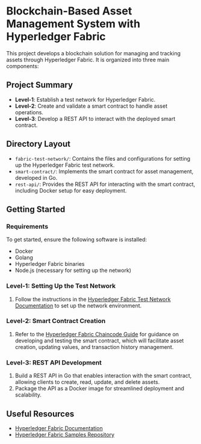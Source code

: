 # Blockchain-Based Asset Management System with Hyperledger Fabric

This project develops a blockchain solution for managing and tracking assets through Hyperledger Fabric. It is organized into three main components:

## Project Summary

- **Level-1**: Establish a test network for Hyperledger Fabric.
- **Level-2**: Create and validate a smart contract to handle asset operations.
- **Level-3**: Develop a REST API to interact with the deployed smart contract.

## Directory Layout

- `fabric-test-network/`: Contains the files and configurations for setting up the Hyperledger Fabric test network.
- `smart-contract/`: Implements the smart contract for asset management, developed in Go.
- `rest-api/`: Provides the REST API for interacting with the smart contract, including Docker setup for easy deployment.

## Getting Started

### Requirements

To get started, ensure the following software is installed:

- Docker
- Golang
- Hyperledger Fabric binaries
- Node.js (necessary for setting up the network)

### Level-1: Setting Up the Test Network

1. Follow the instructions in the [Hyperledger Fabric Test Network Documentation](https://hyperledger-fabric.readthedocs.io/en/latest/test_network.html) to set up the network environment.

### Level-2: Smart Contract Creation

1. Refer to the [Hyperledger Fabric Chaincode Guide](https://hyperledger-fabric.readthedocs.io/en/latest/smartcontract/smartcontract.html) for guidance on developing and testing the smart contract, which will facilitate asset creation, updating values, and transaction history management.

### Level-3: REST API Development

1. Build a REST API in Go that enables interaction with the smart contract, allowing clients to create, read, update, and delete assets.
2. Package the API as a Docker image for streamlined deployment and scalability.

## Useful Resources

- [Hyperledger Fabric Documentation](https://hyperledger-fabric.readthedocs.io/en/latest/)
- [Hyperledger Fabric Samples Repository](https://github.com/hyperledger/fabric-samples)

